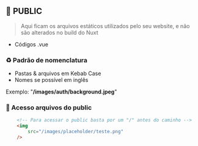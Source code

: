 ## 🚀 PUBLIC

> Aqui ficam os arquivos estáticos utilizados pelo seu website, e não são alterados no build do Nuxt

-   Códigos .vue

### ♻️ Padrão de nomenclatura

-   Pastas & arquivos em Kebab Case
-   Nomes se possível em inglês

Exemplo: "**/images/auth/background.jpeg**"

### 📎 Acesso arquivos do public

```html
    <!-- Para acessar o public basta por um "/" antes do caminho -->
    <img
        src="/images/placeholder/teste.png"
    />
```
